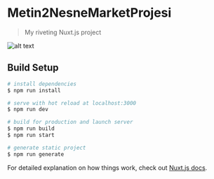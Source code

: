 # Metin2NesneMarketProjesi

> My riveting Nuxt.js project




![alt text](https://i.imgur.com/YEtpzRD.gif)




## Build Setup

``` bash
# install dependencies
$ npm run install

# serve with hot reload at localhost:3000
$ npm run dev

# build for production and launch server
$ npm run build
$ npm run start

# generate static project
$ npm run generate
```

For detailed explanation on how things work, check out [Nuxt.js docs](https://nuxtjs.org).
